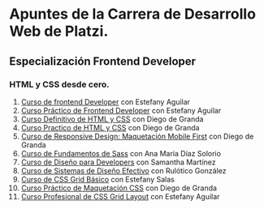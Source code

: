 # Apuntes de la Carrera de Desarrollo Web de Platzi.

## Especialización Frontend Developer

### HTML y CSS desde cero.
1. [Curso de frontend Developer](./01-Curso-de-Frontend-Developer) con Estefany Aguilar
2. [Curso Práctico de Frontend Developer](./02-Curso-Practico-de-Frontend-Developer) con Estefany Aguilar
3. [Curso Definitivo de HTML y CSS](./03-Curso-Definitivo-de-HTML-y-CSS) con Diego de Granda
4. [Curso Practico de HTML y CSS](./04-Curso-Practico-de-HTML-y-CSS) con Diego de Granda
5. [Curso de Responsive Design: Maquetación Mobile First](./05-Curso-Responsive-Design-Mobile-First) con Diego de Granda
6. [Curso de Fundamentos de Sass](./06-Curso-Fundamentos-de-SASS) con Ana María Díaz Solorio
7. [Curso de Diseño para Developers](./07-Curso-de-Diseño-para-Developers) con Samantha Martínez
8. [Curso de Sistemas de Diseño Efectivo](./08-Curso-de-Sistemas-Diseño-Efectivo) con Rulótico González
9. [Curso de CSS Grid Básico](./09-Curso-de-CSS-Grid-basico) con Estefany Salas
10. [Curso Práctico de Maquetación CSS](./10-Curso-Practico-de-Maquetacion-CSS) con Diego de Granda
11. [Curso Profesional de CSS Grid Layout](./11-Curso-Profesional-de-CSS-Grid-Layout) con Estefany Aguilar
 
